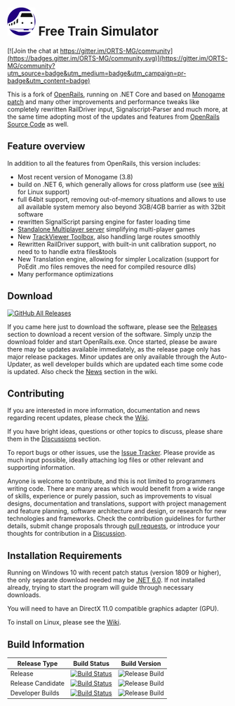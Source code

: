# ![](./Source/FTS_64.png) Free Train Simulator  
[![Join the chat at https://gitter.im/ORTS-MG/community](https://badges.gitter.im/ORTS-MG/community.svg)](https://gitter.im/ORTS-MG/community?utm_source=badge&utm_medium=badge&utm_campaign=pr-badge&utm_content=badge)

This is a fork of [OpenRails](http://www.openrails.org), running on .NET Core and based on [Monogame patch](http://www.elvastower.com/forums/index.php?/topic/30924-going-beyond-the-4-gb-of-memory/page__view__findpost__p__237281) and many other improvements and performance tweaks like completely rewritten RailDriver input, Signalscript-Parser and much more, at the same time adopting most of the updates and features from [OpenRails Source Code](https://github.com/openrails/openrails) as well.

## Feature overview
In addition to all the features from OpenRails, this version includes:  
- Most recent version of Monogame (3.8) 
- build on .NET 6, which generally allows for cross platform use (see [wiki](https://github.com/perpetualKid/ORTS-MG/wiki/Linux-Wine) for Linux support)
- full 64bit support, removing out-of-memory situations and allows to use all available system memory also beyond 3GB/4GB barrier as with 32bit software
- rewritten SignalScript parsing engine for faster loading time
- [Standalone Multiplayer server](https://github.com/perpetualKid/ORTS-MG/wiki#2021-12-05-multiplayer-standalone-server) simplifying multi-player games
- New [TrackViewer Toolbox](https://github.com/perpetualKid/ORTS-MG/wiki#2021-03-09-new-trackviewer-preview), also handling large routes smoothly
- Rewritten RailDriver support, with built-in unit calibration support, no need to to handle extra files&tools
- New Translation engine, allowing for simpler Localization (support for PoEdit .mo files removes the need for compiled resource dlls)
- Many performance optimizations

## Download
[![GitHub All Releases](https://img.shields.io/github/downloads/perpetualKid/orts-mg/total)](https://github.com/perpetualKid/ORTS-MG/releases/)

If you came here just to download the software, please see the [Releases](https://github.com/perpetualKid/ORTS-MG/releases) section to download a recent version of the software. Simply unzip the download folder and start OpenRails.exe. 
Once started, please be aware there may be updates available immediately, as the release page only has major release packages. Minor updates are only available through the Auto-Updater, as well developer builds which are updated each time some code is updated. Also check the [News](https://github.com/perpetualKid/ORTS-MG/wiki#news) section in the wiki.
## Contributing
If you are interested in more information, documentation and news regarding recent updates, please check the [Wiki](https://github.com/perpetualKid/ORTS-MG/wiki).

If you have bright ideas, questions or other topics to discuss, please share them in the [Discussions](https://github.com/perpetualKid/ORTS-MG/discussions) section.

To report bugs or other issues, use the [Issue Tracker](https://github.com/perpetualKid/ORTS-MG/issues). Please provide as much input possible, ideally attaching log files or other relevant and supporting information.

Anyone is welcome to contribute, and this is not limited to programmers writing code. There are many areas which would benefit from a wide range of skills, experience or purely passion, such as improvements to visual designs, documentation and translations, support with project management and feature planning, software architecture and design, or research for new technologies and frameworks. Check the contribution guidelines for further details, submit change proposals through [pull requests](https://github.com/perpetualKid/ORTS-MG/pulls), or introduce your thoughts for contribution in a [Discussion](https://github.com/perpetualKid/ORTS-MG/discussions).


## Installation Requirements

Running on Windows 10 with recent patch status (version 1809 or higher), the only separate download needed may be [.NET 6.0](https://dotnet.microsoft.com/en-us/download/dotnet/6.0). If not installed already, trying to start the program will guide through necessary downloads.  

You will need to have an DirectX 11.0 compatible graphics adapter (GPU).

To install on Linux, please see the [Wiki](https://github.com/perpetualKid/ORTS-MG/wiki/Linux-Wine).

## Build Information

|Release Type|Build Status|Build Version|
|------------|------------|-------------|
|Release|[![Build Status](https://dev.azure.com/perpetualKid/ORTS-MG/_apis/build/status/Build/Azure%20Cloud%20Build?branchName=development)](https://dev.azure.com/perpetualKid/ORTS-MG/_build/latest?definitionId=17&branchName=main)|![Release Build](https://img.shields.io/endpoint?url=https://orts.blob.core.windows.net/releases/badges/v/orts-mg.json)|
|Release Candidate|[![Build Status](https://dev.azure.com/perpetualKid/ORTS-MG/_apis/build/status/Build/Azure%20Cloud%20Build?branchName=development)](https://dev.azure.com/perpetualKid/ORTS-MG/_build/latest?definitionId=17&branchName=release/*)|![Release Build](https://img.shields.io/endpoint?url=https://orts.blob.core.windows.net/releases/badges/vpre/orts-mg.json)|
|Developer Builds|[![Build Status](https://dev.azure.com/perpetualKid/ORTS-MG/_apis/build/status/Build/Azure%20Cloud%20Build?branchName=development)](https://dev.azure.com/perpetualKid/ORTS-MG/_build/latest?definitionId=17&branchName=development)|![Release Build](https://img.shields.io/endpoint?url=https://orts.blob.core.windows.net/builds/badges/vpre/orts-mg.json)|
